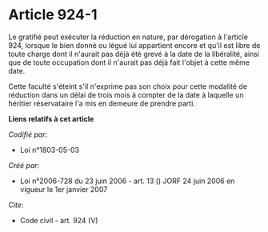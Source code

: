 # Article 924-1

Le gratifié peut exécuter la réduction en nature, par dérogation à l'article 924, lorsque le bien donné ou légué lui
appartient encore et qu'il est libre de toute charge dont il n'aurait pas déjà été grevé à la date de la libéralité, ainsi
que de toute occupation dont il n'aurait pas déjà fait l'objet à cette même date. 

Cette faculté s'éteint s'il n'exprime pas son choix pour cette modalité de réduction dans un délai de trois mois à compter de
la date à laquelle un héritier réservataire l'a mis en demeure de prendre parti.

**Liens relatifs à cet article**

_Codifié par_:

  - Loi n°1803-05-03

_Créé par_:

  - Loi n°2006-728 du 23 juin 2006 - art. 13 () JORF 24 juin 2006 en vigueur le 1er janvier 2007

_Cite_:

  - Code civil - art. 924 (V)
